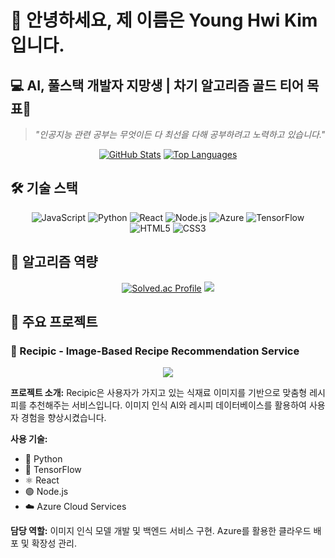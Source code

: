 # 👋 안녕하세요, 제 이름은 Young Hwi Kim 입니다.

## 💻 AI, 풀스택 개발자 지망생 | 차기 알고리즘 골드 티어 목표🥇

> *"인공지능 관련 공부는 무엇이든 다 최선을 다해 공부하려고 노력하고 있습니다."*

<div align="center">
  
[![GitHub Stats](https://github-readme-stats.vercel.app/api?username=Young4424&show_icons=true&theme=tokyonight&hide_border=true&count_private=true)](https://github.com/Young4424)
[![Top Languages](https://github-readme-stats.vercel.app/api/top-langs/?username=Young4424&layout=compact&theme=tokyonight&hide_border=true)](https://github.com/Young4424)

</div>

## 🛠️ 기술 스택

<div align="center">
  
![JavaScript](https://img.shields.io/badge/JavaScript-F7DF1E?style=for-the-badge&logo=javascript&logoColor=black)
![Python](https://img.shields.io/badge/Python-3776AB?style=for-the-badge&logo=python&logoColor=white)
![React](https://img.shields.io/badge/React-61DAFB?style=for-the-badge&logo=react&logoColor=black)
![Node.js](https://img.shields.io/badge/Node.js-339933?style=for-the-badge&logo=nodedotjs&logoColor=white)
![Azure](https://img.shields.io/badge/Azure-0078D4?style=for-the-badge&logo=microsoftazure&logoColor=white)
![TensorFlow](https://img.shields.io/badge/TensorFlow-FF6F00?style=for-the-badge&logo=tensorflow&logoColor=white)
![HTML5](https://img.shields.io/badge/HTML5-E34F26?style=for-the-badge&logo=html5&logoColor=white)
![CSS3](https://img.shields.io/badge/CSS3-1572B6?style=for-the-badge&logo=css3&logoColor=white)
  
</div>

## 🧩 알고리즘 역량

<div align="center">
  
[![Solved.ac Profile](http://mazassumnida.wtf/api/v2/generate_badge?boj=rladydgnj)](https://solved.ac/rladydgnj)
<img src="http://mazandi.herokuapp.com/api?handle=rladydgnj&theme=warm"/>
  
</div>

## 🚀 주요 프로젝트

### 📸 Recipic - Image-Based Recipe Recommendation Service

<div align="center">
  
<a href="https://github.com/Young4424/Recipic_final_presentation">
  <img src="https://github-readme-stats.vercel.app/api/pin/?username=Young4424&repo=Recipic_final_presentation&theme=tokyonight&hide_border=true" />
</a>
  
</div>

**프로젝트 소개:** Recipic은 사용자가 가지고 있는 식재료 이미지를 기반으로 맞춤형 레시피를 추천해주는 서비스입니다. 이미지 인식 AI와 레시피 데이터베이스를 활용하여 사용자 경험을 향상시켰습니다.

**사용 기술:**
- 🐍 Python 
- 🧠 TensorFlow
- ⚛️ React
- 🟢 Node.js
- ☁️ Azure Cloud Services

**담당 역할:** 이미지 인식 모델 개발 및 백엔드 서비스 구현. Azure를 활용한 클라우드 배포 및 확장성 관리.

